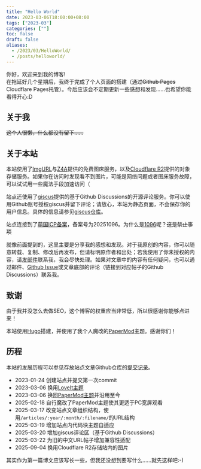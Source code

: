 ```yaml
---
title: "Hello World"
date: 2023-03-06T18:00:00+08:00
tags: ["2023-03"]
categories: [""]
toc: false
draft: false
aliases:
  - /2023/03/HelloWorld/
  - /posts/helloworld/
---
```


你好，欢迎来到我的博客!  
在拖延好几个星期后，我终于完成了个人页面的搭建（通过~~Github Pages~~ Cloudflare Pages托管）。今后应该会不定期更新一些感想和发现……也希望你能看得开心:D  

## 关于我  

~~这个人很懒，什么都没有留下……~~  

## 关于本站  

本站使用了[ImgURL](https://www.imgurl.org)与[Z4A](https://z4a.net)提供的免费图床服务，以及[Cloudflare R2](https://developers.cloudflare.com/r2/)提供的对象存储服务。如果你在访问时发现看不到图片，可能是网络问题或者图床服务故障，可以试试用一些魔法手段加速访问（

站点还使用了[giscus](https://giscus.app/)提供的基于Github Discussions的开源评论服务。你可以使用Github账号授权giscus并留下评论；请放心，本站为静态页面，不会保存你的用户信息。具体的信息请参见[giscus仓库](https://github.com/giscus/giscus)。

站点连接到了[萌国ICP备案](https://icp.gov.moe/)，备案号为20251096。为什么是[1096](https://zh.moegirl.org.cn/%E6%9C%9D%E6%AF%94%E5%A5%88%E5%AE%9E%E7%8E%96%E7%91%A0)呢？~~这是禁止事项~~

就像前面提到的，这里主要是分享我的感想和发现。对于我原创的内容，你可以随意转载、复制、修改后再发布，但请标明原作者和出处；若我使用了你未授权的内容，请[发邮件](mailto:sorali@sorali.org)联系我，我会尽快处理。如果对文章中的内容有任何疑问，也可以通过邮件、[Github Issue](https://github.com/lisolaris/lisolaris.github.io/issues/new)或文章底部的评论（链接到对应帖子的Github Discussions）联系我。  

## 致谢  

由于我并没怎么去做SEO，这个博客的权重应当非常低，所以很感谢你能够点进来！  

本站使用[Hugo](https://github.com/gohugoio/hugo)搭建，并使用了我个人魔改的[PaperMod](https://github.com/lisolaris/PaperMod-Square)主题。感谢你们！  

## 历程

本站的发展历程可以参见存放站点文章Github仓库的[提交记录](https://github.com/lisolaris/lisolaris.github.io/commits/main/)。

- 2023-01-24 创建站点并提交第一次commit
- 2023-03-06 换用[LoveIt主题](https://hugoloveit.com/zh-cn/)
- 2023-03-06 换回[PaperMod主题](https://github.com/adityatelange/hugo-PaperMod)并沿用至今
- 2025-02-18 自行魔改了PaperMod主题使其更适于PC宽屏观看
- 2025-03-17 改变站点文章组织结构，使用`/articles/:year/:month/:filename/`的URL结构
- 2025-03-19 增加站点内代码块主题自适应
- 2025-03-20 增加giscus评论区（基于Github Discussions）
- 2025-03-22 为旧的中文URL帖子增加兼容性适配
- 2025-09-04 换用Cloudflare R2存储站内的图片

其实作为第一篇博文应该写长一些，但我还没想到要写什么……就先这样吧:-)  
